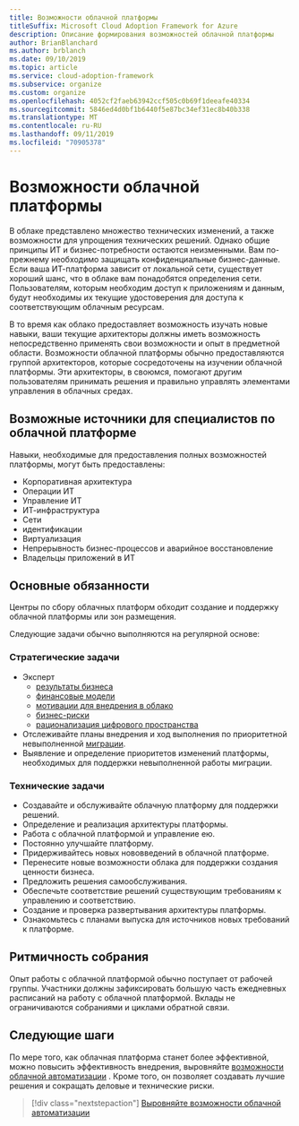 ```yaml
---
title: Возможности облачной платформы
titleSuffix: Microsoft Cloud Adoption Framework for Azure
description: Описание формирования возможностей облачной платформы
author: BrianBlanchard
ms.author: brblanch
ms.date: 09/10/2019
ms.topic: article
ms.service: cloud-adoption-framework
ms.subservice: organize
ms.custom: organize
ms.openlocfilehash: 4052cf2faeb63942ccf505c0b69f1deeafe40334
ms.sourcegitcommit: 5846ed4d0bf1b6440f5e87bc34ef31ec8b40b338
ms.translationtype: MT
ms.contentlocale: ru-RU
ms.lasthandoff: 09/11/2019
ms.locfileid: "70905378"
---
```

# <a name="cloud-platform-capabilities"></a>Возможности облачной платформы

В облаке представлено множество технических изменений, а также возможности для упрощения технических решений. Однако общие принципы ИТ и бизнес-потребности остаются неизменными. Вам по-прежнему необходимо защищать конфиденциальные бизнес-данные. Если ваша ИТ-платформа зависит от локальной сети, существует хороший шанс, что в облаке вам понадобятся определения сети. Пользователям, которым необходим доступ к приложениям и данным, будут необходимы их текущие удостоверения для доступа к соответствующим облачным ресурсам.

В то время как облако предоставляет возможность изучать новые навыки, ваши текущие архитекторы должны иметь возможность непосредственно применять свои возможности и опыт в предметной области. Возможности облачной платформы обычно предоставляются группой архитекторов, которые сосредоточены на изучении облачной платформы. Эти архитекторы, в своюмся, помогают другим пользователям принимать решения и правильно управлять элементами управления в облачных средах.

## <a name="possible-sources-for-cloud-platform-expertise"></a>Возможные источники для специалистов по облачной платформе

Навыки, необходимые для предоставления полных возможностей платформы, могут быть предоставлены:

- Корпоративная архитектура
- Операции ИТ
- Управление ИТ
- ИТ-инфраструктура
- Сети
- идентификации
- Виртуализация
- Непрерывность бизнес-процессов и аварийное восстановление
- Владельцы приложений в ИТ

## <a name="key-responsibilities"></a>Основные обязанности

Центры по сбору облачных платформ обходит создание и поддержку облачной платформы или зон размещения.

Следующие задачи обычно выполняются на регулярной основе:

### <a name="strategic-tasks"></a>Стратегические задачи

- Эксперт
  - [результаты бизнеса](../business-strategy/business-outcomes/index.md)
  - [финансовые модели](../business-strategy/financial-models.md)
  - [мотивации для внедрения в облако](../business-strategy/motivations-why-are-we-moving-to-the-cloud.md)
  - [бизнес-риски](../governance/policy-compliance/risk-tolerance.md)
  - [рационализация цифрового пространства](../digital-estate/overview.md)
- Отслеживайте планы внедрения и ход выполнения по приоритетной невыполненной [миграции](../migrate/migration-considerations/assess/release-iteration-backlog.md).
- Выявление и определение приоритетов изменений платформы, необходимых для поддержки невыполненной работы миграции.

### <a name="technical-tasks"></a>Технические задачи

- Создавайте и обслуживайте облачную платформу для поддержки решений.
- Определение и реализация архитектуры платформы.
- Работа с облачной платформой и управление ею.
- Постоянно улучшайте платформу.
- Придерживайтесь новых нововведений в облачной платформе.
- Перенесите новые возможности облака для поддержки создания ценности бизнеса.
- Предложить решения самообслуживания.
- Обеспечьте соответствие решений существующим требованиям к управлению и соответствию.
- Создание и проверка развертывания архитектуры платформы.
- Ознакомьтесь с планами выпуска для источников новых требований к платформе.

## <a name="meeting-cadence"></a>Ритмичность собрания

Опыт работы с облачной платформой обычно поступает от рабочей группы. Участники должны зафиксировать большую часть ежедневных расписаний на работу с облачной платформой. Вклады не ограничиваются собраниями и циклами обратной связи.

## <a name="next-steps"></a>Следующие шаги

По мере того, как облачная платформа станет более эффективной, можно повысить эффективность внедрения, выровняйте [возможности облачной автоматизации](./cloud-automation.md) . Кроме того, он позволяет создавать лучшие решения и сокращать деловые и технические риски.

> [!div class="nextstepaction"]
> [Выровняйте возможности облачной автоматизации](./cloud-automation.md)
